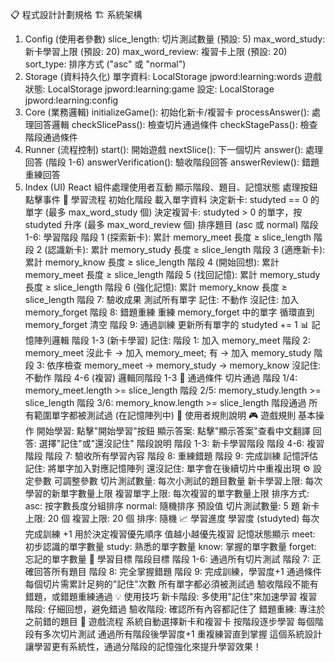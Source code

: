 📋 程式設計計劃規格
🏗️ 系統架構

1. Config (使用者參數)
   slice_length: 切片測試數量 (預設: 5)
   max_word_study: 新卡學習上限 (預設: 20)
   max_word_review: 複習卡上限 (預設: 20)
   sort_type: 排序方式 ("asc" 或 "normal")
2. Storage (資料持久化)
   單字資料: LocalStorage jpword:learning:words
   遊戲狀態: LocalStorage jpword:learning:game
   設定: LocalStorage jpword:learning:config
3. Core (業務邏輯)
   initializeGame(): 初始化新卡/複習卡
   processAnswer(): 處理回答邏輯
   checkSlicePass(): 檢查切片通過條件
   checkStagePass(): 檢查階段通過條件
4. Runner (流程控制)
   start(): 開始遊戲
   nextSlice(): 下一個切片
   answer(): 處理回答 (階段 1-6)
   answerVerification(): 驗收階段回答
   answerReview(): 錯題重練回答
5. Index (UI)
   React 組件處理使用者互動
   顯示階段、題目、記憶狀態
   處理按鈕點擊事件
   🔄 學習流程
   初始化階段
   載入單字資料
   決定新卡: studyted == 0 的單字 (最多 max_word_study 個)
   決定複習卡: studyted > 0 的單字，按 studyted 升序 (最多 max_word_review 個)
   排序題目 (asc 或 normal)
   階段 1-6: 學習階段
   階段 1 (探索新卡): 累計 memory_meet 長度 ≥ slice_length
   階段 2 (認識新卡): 累計 memory_study 長度 ≥ slice_length
   階段 3 (適應新卡): 累計 memory_know 長度 ≥ slice_length
   階段 4 (開始回想): 累計 memory_meet 長度 ≥ slice_length
   階段 5 (找回記憶): 累計 memory_study 長度 ≥ slice_length
   階段 6 (強化記憶): 累計 memory_know 長度 ≥ slice_length
   階段 7: 驗收成果
   測試所有單字
   記住: 不動作
   沒記住: 加入 memory_forget
   階段 8: 錯題重練
   重練 memory_forget 中的單字
   循環直到 memory_forget 清空
   階段 9: 通過訓練
   更新所有單字的 studyted += 1
   📊 記憶陣列邏輯
   階段 1-3 (新卡學習)
   記住:
   階段 1: 加入 memory_meet
   階段 2: memory_meet 沒此卡 → 加入 memory_meet; 有 → 加入 memory_study
   階段 3: 依序檢查 memory_meet → memory_study → memory_know
   沒記住: 不動作
   階段 4-6 (複習)
   邏輯同階段 1-3
   🎯 通過條件
   切片通過
   階段 1/4: memory_meet.length >= slice_length
   階段 2/5: memory_study.length >= slice_length
   階段 3/6: memory_know.length >= slice_length
   階段通過
   所有範圍單字都被測試過 (在記憶陣列中)
   📖 使用者規則說明
   🎮 遊戲規則
   基本操作
   開始學習: 點擊"開始學習"按鈕
   顯示答案: 點擊"顯示答案"查看中文翻譯
   回答: 選擇"記住"或"還沒記住"
   階段說明
   階段 1-3: 新卡學習階段
   階段 4-6: 複習階段
   階段 7: 驗收所有學習內容
   階段 8: 重練錯題
   階段 9: 完成訓練
   記憶評估
   記住: 將單字加入對應記憶陣列
   還沒記住: 單字會在後續切片中重複出現
   ⚙️ 設定參數
   可調整參數
   切片測試數量: 每次小測試的題目數量
   新卡學習上限: 每次學習的新單字數量上限
   複習單字上限: 每次複習的單字數量上限
   排序方式:
   asc: 按字數長度分組排序
   normal: 隨機排序
   預設值
   切片測試數量: 5 題
   新卡上限: 20 個
   複習上限: 20 個
   排序: 隨機
   📈 學習進度
   學習度 (studyted)
   每次完成訓練 +1
   用於決定複習優先順序
   值越小越優先複習
   記憶狀態顯示
   meet: 初步認識的單字數量
   study: 熟悉的單字數量
   know: 掌握的單字數量
   forget: 忘記的單字數量
   🎯 學習目標
   階段目標
   階段 1-6: 通過所有切片測試
   階段 7: 正確回答所有題目
   階段 8: 完全掌握錯題
   階段 9: 完成訓練，學習度+1
   通過條件
   每個切片需累計足夠的"記住"次數
   所有單字都必須被測試過
   驗收階段不能有錯題，或錯題重練通過
   💡 使用技巧
   新卡階段: 多使用"記住"來加速學習
   複習階段: 仔細回想，避免錯過
   驗收階段: 確認所有內容都記住了
   錯題重練: 專注於之前錯的題目
   🔄 遊戲流程
   系統自動選擇新卡和複習卡
   按階段逐步學習
   每個階段有多次切片測試
   通過所有階段後學習度+1
   重複練習直到掌握
   這個系統設計讓學習更有系統性，通過分階段的記憶強化來提升學習效果！
